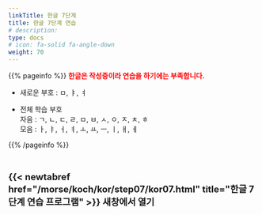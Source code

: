 ```yaml
---
linkTitle: 한글 7단계
title: 한글 7단계 연습
# description: 
type: docs
# icon: fa-solid fa-angle-down
weight: 70
---
```


{{% pageinfo %}}
<span style="color:red">**한글은 작성중이라 연습을 하기에는 부족합니다.**</span>

* 새로운 부호 : ㅁ, ㅑ, ㅕ

* 전체 학습 부호<br>
자음 : ㄱ, ㄴ, ㄷ, ㄹ, ㅁ, ㅂ, ㅅ, ㅇ, ㅈ, ㅊ, ㅎ<br>
모음 : ㅏ, ㅑ, ㅓ, ㅕ, ㅗ, ㅛ, ㅡ, ㅣ, ㅐ, ㅔ<br>

{{% /pageinfo %}}

<br>

<b><span style="font-size:130%">{{< newtabref href="/morse/koch/kor/step07/kor07.html" title="한글 7단계 연습 프로그램" >}} 새창에서 열기</span></b>


